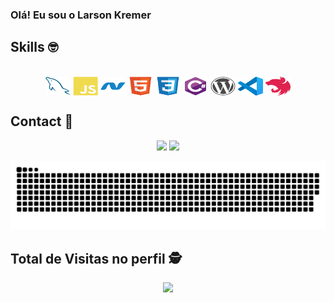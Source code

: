 ### Olá! Eu sou o Larson Kremer 
 ## Skills :nerd_face:
<div style="display: inline_block" align="center" ><br>
  <img align="center" alt="Larson-MySql" height="30" width="40" src="https://raw.githubusercontent.com/devicons/devicon/master/icons/mysql/mysql-plain.svg">
  <img align="center" alt="Larson-Js" height="30" width="40" src="https://raw.githubusercontent.com/devicons/devicon/master/icons/javascript/javascript-plain.svg">
  <img align="center" alt="Larson-DoNot" height="30" width="40" src="https://raw.githubusercontent.com/devicons/devicon/master/icons/dot-net/dot-net-plain.svg">
  <img align="center" alt="Larson-HTML" height="30" width="40" src="https://raw.githubusercontent.com/devicons/devicon/master/icons/html5/html5-original.svg">
  <img align="center" alt="Larson-CSS" height="30" width="40" src="https://raw.githubusercontent.com/devicons/devicon/master/icons/css3/css3-original.svg">
  <img align="center" alt="Larson-Csharp" height="30" width="40" src="https://raw.githubusercontent.com/devicons/devicon/master/icons/csharp/csharp-original.svg">
 <img align="center" alt="Larson-Wordpress" height="30" width="40" src="https://raw.githubusercontent.com/devicons/devicon/master/icons/wordpress/wordpress-plain.svg">
 <img align="center" alt="Larson-VsCode" height="30" width="40" src="https://raw.githubusercontent.com/devicons/devicon/master/icons/vscode/vscode-original.svg">
 <img align="center" alt="Larson-NestJS" height="30" width="40" src="https://raw.githubusercontent.com/devicons/devicon/master/icons/nestjs/nestjs-plain.svg">
</div>
  
## Contact :iphone:
<div align="center"> 
  <a href="https://instagram.com/KremerLarson" target="_blank"><img src="https://img.shields.io/badge/-Instagram-%23E4405F?style=for-the-badge&logo=instagram&logoColor=white" target="_blank"></a>
  <a href="https://www.linkedin.com/in/larson-kremer-vicente-653422191/" target="_blank"><img src="https://img.shields.io/badge/-LinkedIn-%230077B5?style=for-the-badge&logo=linkedin&logoColor=white" target="_blank"></a> 
 
  ![Snake animation](https://github.com/Larsonkv/Larsonkv/blob/output/github-contribution-grid-snake.svg)
 
</div>
 
 ## Total de Visitas no perfil :detective: <br>
 <p align="center"> 
   <img alingn="center" src="https://profile-counter.glitch.me/Larsonkv/count.svg" />
 </p>
